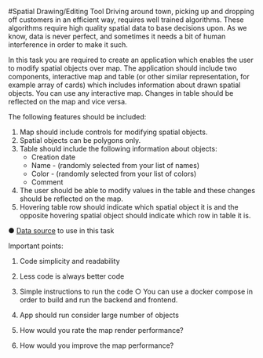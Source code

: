 #Spatial Drawing/Editing Tool
Driving around town, picking up and dropping off customers in an efficient way, requires well trained algorithms. These algorithms require high quality spatial data to base decisions upon. As we know, data is never perfect, and sometimes it needs a bit of human interference in order to make it such.

In this task you are required to create an application which enables the user to modify spatial objects over map. The application should include two components, interactive  map and  table (or other similar representation, for example array of cards) which includes information about drawn spatial objects. You can use any interactive map. Changes in table should be reflected on the map and vice versa.

The following features should be included:
1) Map should include controls for modifying spatial objects.
2) Spatial objects can be polygons only.
3) Table should include the following information about objects:
    * Creation date
    * Name - (randomly selected from your list of names)
    * Color - (randomly selected from your list of colors)
    * Comment
4) The user should be able to modify values in the table and these changes should be reflected on the map.
5) Hovering table row should indicate which spatial object it is and the opposite hovering spatial object should indicate which row in table it is.

● [Data source](https://services5.arcgis.com/GfwWNkhOj9bNBqoJ/arcgis/rest/services/NYC_Election_Districts_Water_Included/FeatureServer/0/query?where=1=1&outFields=*&outSR=4326&f=pgeojson)  to use in this task

Important points:
1. Code simplicity and readability
2. Less code is always better code
 
 3. Simple instructions to run the code
○ You can use a docker compose in order to build and run the backend and
frontend.
4. App should run consider large number of objects
5. How would you rate the map render performance?
6. How would you improve the map performance?
